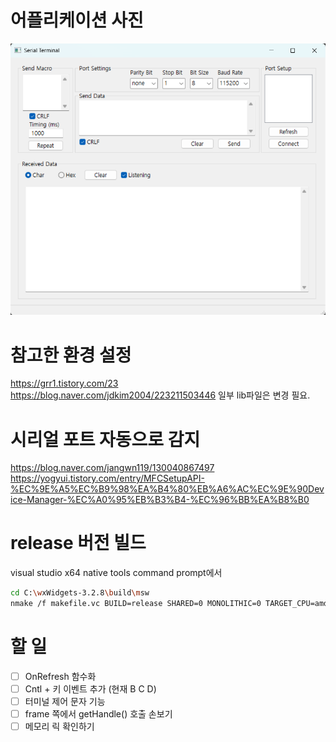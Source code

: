 # 어플리케이션 사진
![alt text](image.png)

# 참고한 환경 설정
https://grr1.tistory.com/23
https://blog.naver.com/jdkim2004/223211503446
일부 lib파일은 변경 필요.

# 시리얼 포트 자동으로 감지
https://blog.naver.com/jangwn119/130040867497
https://yogyui.tistory.com/entry/MFCSetupAPI-%EC%9E%A5%EC%B9%98%EA%B4%80%EB%A6%AC%EC%9E%90Device-Manager-%EC%A0%95%EB%B3%B4-%EC%96%BB%EA%B8%B0

# release 버전 빌드
visual studio x64 native tools command prompt에서
```bash
cd C:\wxWidgets-3.2.8\build\msw
nmake /f makefile.vc BUILD=release SHARED=0 MONOLITHIC=0 TARGET_CPU=amd64
```

# 할 일
- [ ] OnRefresh 함수화
- [ ] Cntl + 키 이벤트 추가 (현재 B C D)
- [ ] 터미널 제어 문자 기능
- [ ] frame 쪽에서 getHandle() 호출 손보기
- [ ] 메모리 릭 확인하기